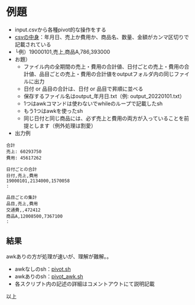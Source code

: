 # 例題
* input.csvから各種pivot的な操作をする
* [csvの中身](input)：年月日、売上か費用か、商品名、数量、金額がカンマ区切りで記載されている
* └例）19000101,売上,商品A,786,393000
* お題）
  * ファイル内の全期間の売上・費用の合計値、日付ごとの売上・費用の合計値、品目ごとの売上・費用の合計値をoutputフォルダ内の同じファイルに出力
  * 日付 or 品目の合計は、日付 or 品目で昇順に並べる
  * 保存するファイル名はoutput_年月日.txt（例: output_20220101.txt）
  * 1つはawkコマンドは使わないでwhileのループで記載したsh
  * もう1つはawkを使ったsh
  * 同じ日付と同じ商品には、必ず売上と費用の両方が入っていることを前提とします（例外処理は割愛）
* 出力例
```
合計
売上: 60293750
費用: 45617262

日付ごとの合計
日付,売上,費用
19000101,2134000,1570058
:

品目ごとの集計
品目,売上,費用
交通費,,472412
商品A,12008500,7367100
:
```

## 結果
awkありの方が処理が速いが、理解が難解。。
* awkなしのsh：[pivot.sh](pivot.sh)
* awkありのsh：[pivot_awk.sh](pivot_awk.sh)
* 各スクリプト内の記述の詳細はコメントアウトにて説明記載

以上